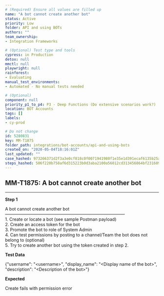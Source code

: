 ```yaml
---
# (Required) Ensure all values are filled up
name: "A bot cannot create another bot"
status: Active
priority: Low
folder: API and using BOTs
authors: ""
team_ownership: 
- Integration Frameworks

# (Optional) Test type and tools
cypress: in Production
detox: null
mmctl: null
playwright: null
rainforest: 
- Evaluating
manual_test_environments: 
- Automated - No manual tests needed

# (Optional)
component: null
priority_p1_to_p4: P3 - Deep Functions (Do extensive scenarios work?)
location: BOT Accounts
tags: []
labels: 
- cy-prod

# Do not change
id: 5280831
key: MM-T1875
folder_path: integrations/bot-accounts/api-and-using-bots
created_on: "2020-05-04T18:16:01Z"
last_updated: ""
case_hashed: 973266371d2f3a3e0cf818c0f0071941980f1e35e1d391ecaf6135b25a23d0cfba70eb55c788c0e140008862b217c085
steps_hashed: 506f220b758af6d315223b0d3aba2100a56012cd313456864bf2316091c414bd0c51b7d6bc261d96298d164b63ca9bb0
---
```


## MM-T1875: A bot cannot create another bot

---

**Step 1**

A bot cannot create another bot\
————————————————————————————\
1\. Create or locate a bot (see sample Postman payload)\
2\. Create an access token for the bot\
3\. Promote the bot to role of System Admin\
4\. Can test permissions by posting to a channel/Team the bot does not belong to (optional)\
5\. Try to create another bot using the token created in step 2.

**Test Data**

{"username": "\<username>", "display\_name": "\<Display name of the bot>", "description": "\<Description of the bot>"}

**Expected**

Create fails with permission error
